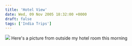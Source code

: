 ```yaml
---
title: 'Hotel View'
date: Wed, 09 Nov 2005 18:32:00 +0000
draft: false
tags: ['India Trips']
---
```


[![](http://photos1.blogger.com/blogger/1382/1849/320/window.jpg)](http://photos1.blogger.com/blogger/1382/1849/1600/window.jpg) Here's a picture from outside my hotel room this morning
